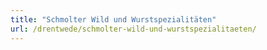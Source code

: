 ```yaml
---
title: "Schmolter Wild und Wurstspezialitäten"
url: /drentwede/schmolter-wild-und-wurstspezialitaeten/
---
```

